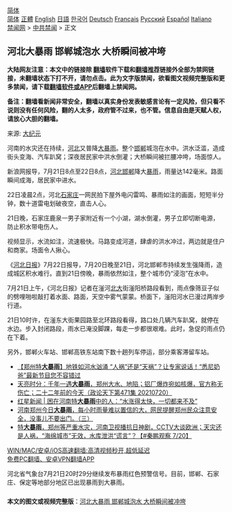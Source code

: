  <!-- 面包屑导航 --> <div class="breadcrumb"><!-- GTranslate: https://gtranslate.io/ -->  <div class="switcher notranslate">  <div class="selected">  <a href="#" onclick="return false;"> 简体</a>  </div>  <div class="option">  <a href="https://www.bannedbook.org" onclick="doGTranslate('zh-CN|zh-CN');jQuery('div.switcher div.selected a').html(jQuery(this).html());return false;" title="简体中文" class="nturl selected"> 简体</a>  <a href="https://www.bannedbook.org/zh-tw/" onclick="doGTranslate('zh-CN|zh-TW');jQuery('div.switcher div.selected a').html(jQuery(this).html());return false;" title="繁體中文" class="nturl"> 正體</a>  <a href="https://www.bannedbook.org/en/" onclick="doGTranslate('zh-CN|en');jQuery('div.switcher div.selected a').html(jQuery(this).html());return false;" title="English" class="nturl"> English</a>  <a href="https://www.bannedbook.org/ja/" onclick="doGTranslate('zh-CN|ja');jQuery('div.switcher div.selected a').html(jQuery(this).html());return false;" title="日本語" class="nturl"> 日語</a>  <a href="https://www.bannedbook.org/ko/" onclick="doGTranslate('zh-CN|ko');jQuery('div.switcher div.selected a').html(jQuery(this).html());return false;" title="한국어" class="nturl"> 한국어</a>  <a href="https://www.bannedbook.org/de/" onclick="doGTranslate('zh-CN|de');jQuery('div.switcher div.selected a').html(jQuery(this).html());return false;" title="Deutsch" class="nturl"> Deutsch</a>  <a href="https://www.bannedbook.org/fr/" onclick="doGTranslate('zh-CN|fr');jQuery('div.switcher div.selected a').html(jQuery(this).html());return false;" title="Français" class="nturl"> Français</a>  <a href="https://www.bannedbook.org/ru/" onclick="doGTranslate('zh-CN|ru');jQuery('div.switcher div.selected a').html(jQuery(this).html());return false;" title="Русский" class="nturl"> Русский</a>  <a href="https://www.bannedbook.org/es/" onclick="doGTranslate('zh-CN|es');jQuery('div.switcher div.selected a').html(jQuery(this).html());return false;" title="Español" class="nturl"> Español</a>  <a href="https://www.bannedbook.org/it/" onclick="doGTranslate('zh-CN|it');jQuery('div.switcher div.selected a').html(jQuery(this).html());return false;" title="Italiano" class="nturl"> Italiano</a>  </div>  </div>      <div class='breadcrumb-sub'><!-- Breadcrumb NavXT 6.3.0 --> <a href="https://www.bannedbook.org/" class="home">禁闻网</a> &gt; <a href="https://www.bannedbook.org/bnews/cbnews/" class="category">中共禁闻</a> &gt; 正文</div></div><h2>河北大暴雨 邯郸城泡水 大桥瞬间被冲垮</h2> <p class="notice"><b>大陆网友注意：本文中的链接除 <a href="https://github.com/bannedbook/fanqiang" >翻墙</a>软件下载和<a href="https://github.com/killgcd/justmysocks/blob/master/README.md">翻墙推荐</a>链接外全部为禁网链接，未翻墙状态下打不开，请勿点击。此为文字版禁闻，欲看图文视频完整版和更多禁闻，请下载<a href="https://github.com/bannedbook/fanqiang">翻墙软件或APP</a>后翻墙上禁闻网。</p><p>备注：翻墙看新闻非常安全，翻墙以真实身份发表敏感言论有一定风险，但只看不说则没有任何风险，翻的人太多，政府管不过来，也不管。信息自由是天赋人权，请放心大胆的翻墙。</b></p>  <div class="entry"> <p>来源:&nbsp;<span class='wp_keywordlink_affiliate'><a href="http://www.epochtimes.com/" title="大纪元" target="_blank">大纪元</a></span>                                                </p> <p>河南的水灾还在持续，<a href="https://www.bannedbook.org/bnews/tag/%e6%b2%b3%e5%8c%97/" class="st_tag internal_tag" rel="tag" title="标签 河北 下的日志">河北</a>又普降<a href="https://www.bannedbook.org/bnews/tag/%e5%a4%a7%e6%9a%b4%e9%9b%a8/" class="st_tag internal_tag" rel="tag" title="标签 大暴雨 下的日志">大暴雨</a>。整个<a href="https://www.bannedbook.org/bnews/tag/%E9%82%AF%E9%83%B8/" class="st_tag internal_tag" rel="tag" title="标签 邯郸 下的日志">邯郸</a>城泡在水中。洪水泛滥，造成街头变海、汽车趴窝；深夜居民家中洪水倒灌；大桥瞬间被拦腰冲垮，场面惊人。</p> <p>新浪网报导，7月21日8点至22日8点，<a href="https://www.bannedbook.org/bnews/tag/%E6%B2%B3%E5%8C%97%E9%82%AF%E9%83%B8/" class="st_tag internal_tag" rel="tag" title="标签 河北邯郸 下的日志">河北邯郸</a>降大<a href="https://www.bannedbook.org/bnews/tag/%E6%9A%B4%E9%9B%A8/" class="st_tag internal_tag" rel="tag" title="标签 暴雨 下的日志">暴雨</a>，雨量达142毫米。路面瞬间成海，居民家中进水。</p>  <p>22日凌晨2点，河北<a href="https://www.bannedbook.org/bnews/tag/%e7%9f%b3%e5%ae%b6%e5%ba%84/" class="st_tag internal_tag" rel="tag" title="标签 石家庄 下的日志">石家庄</a>一网民拍下屋外电闪雷鸣、暴雨如注的画面，短短半分钟，数十道雷电划破夜空，直击人心。</p> <p>21日晚，石家庄鹿泉一男子家附近有一个小湖，湖水倒灌，男子立即切断电源，防止积水带电伤人。</p> <p>视频显示，水流如注，流速极快。马路变成河道，肆虐的洪水冲过，两边就是住户和商家。场面令人揪心。</p>  <p>《<a href="https://www.bannedbook.org/bnews/tag/%E6%B2%B3%E5%8C%97%E6%97%A5%E6%8A%A5/" class="st_tag internal_tag" rel="tag" title="标签 河北日报 下的日志">河北日报</a>》7月22日报导，7月20日晚至21日，河北邯郸市持续发生强降雨，造成城区积水难行。直到21日傍晚，暴雨依然如注，整个城市仍“浸泡”在水中。</p> <p>7月21日上午，《河北日报》记者在滏河<a href="https://www.bannedbook.org/bnews/tag/%E5%8C%97%E5%A4%A7/" class="st_tag internal_tag" rel="tag" title="标签 北大 下的日志">北大</a>街滏阳桥路段看到，雨点像筛豆子似的劈哩啪啦敲打着水面、路面，天空中雾气蒙蒙。桥面下，滏阳河水已漫过两岸步行道。</p> <p>21日10时许，在滏东大街果园路至北环路段看得，路口处几辆汽车趴窝，就停在水边。步入封闭路段，雨水已淹没脚踝，每走一步都很艰难。此时，急促的雨点仍在下着。</p>  <p>另外，邯郸火车站、邯郸高铁东站南下数十趟列车停运，部分乘客滞留车站。</p> <ul class='op-related-articles' title='相关阅读'> <li><a href='https://www.bannedbook.org/bnews/comments/20210722/1591808.html' target='_blank'>【郑州特<b>大暴雨</b>】地铁如河水汹涌 “人祸”还是“天祸”？让专家说话！“悉尼奶爸”最新节目您不容错过</a></li> <li><a href='https://www.bannedbook.org/bnews/cbnews/20210721/1591111.html' target='_blank'>天亮时分：千年一遇<b>大暴雨</b>，郑州大水、地陷；铝厂爆炸宛如核爆，官方称无伤亡；二十二年前的今天（政论天下第471集 20210720）</a></li> <li><a href='https://www.bannedbook.org/bnews/baitai/20210721/1591070.html' target='_blank'>红星新闻 &#124; 困在河南特<b>大暴雨</b>中的人：“水涨得太快，一切都来不及”</a></li> <li><a href='https://www.bannedbook.org/bnews/bannedvideo/20210721/1591017.html' target='_blank'>河南郑州今日<b>大暴雨</b>，每小时雨量难以置信的大，网民提醒郑州民众注意安全，没事儿不要出门。（三）</a></li> <li><a href='https://www.bannedbook.org/bnews/bannedvideo/20210721/1591014.html' target='_blank'>特<b>大暴雨</b>，郑州等严重水灾，河南卫视播抗日神剧，CCTV大谈欧洲；天灾还是人祸，“海绵城市”无效，水库泄洪“谎言”？【#秦鹏观察 7/20】</a></li> </ul> <p class="texttj"> <a href="https://github.com/bannedbook/fanqiang/wiki/V2ray%E6%9C%BA%E5%9C%BA" target="_blank">WIN/MAC/安卓/iOS高速翻墙:高清视频秒开,超低延迟</a><br/> <a href="https://github.com/bannedbook/fanqiang/wiki/%E7%A6%81%E9%97%BB%E7%BD%91%E5%AE%89%E5%8D%93%E7%BF%BB%E5%A2%99%E6%96%B0%E9%97%BBAPP" target="_blank">免费PC翻墙、安卓VPN翻墙APP</a></p><p>河北省气象台7月21日20时29分继续发布暴雨红色预警信号。目前，邯郸、石家庄、保定等地部分地区已出现暴雨到大暴雨。</p> <a name='sharetosocial'></a>  <div style="margin-bottom:5px;padding-bottom:5px;clear:both"> <div id="archive-pix-1" class="banner-ads"> <!-- AuctionX Display platform tag START --> <div id="26318x728x90x621x_ADSLOT2" clicktrack="%%CLICK_URL_ESC%%"></div> <!-- AuctionX Display platform tag END --> </div> <div id="archive-pix-2" class="banner-ads"> <!-- AuctionX Display platform tag START --> <div id="26315x300x250x621x_ADSLOT2" clicktrack="%%CLICK_URL_ESC%%"></div> <!-- AuctionX Display platform tag END --> </div> </div>  <div id="archive-pix-1" class="banner-ads"> <!-- AuctionX Display platform tag START --> <div id="26318x728x90x621x_ADSLOT3" clicktrack="%%CLICK_URL_ESC%%"></div> <!-- AuctionX Display platform tag END --> </div> <div><b>本文的图文或视频完整版</b>：<a href='https://www.bannedbook.org/bnews/cbnews/20210722/1592231.html'>河北大暴雨 邯郸城泡水 大桥瞬间被冲垮</a></div>  </div><!--END ENTRY--> 